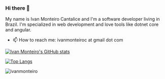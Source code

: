 ### Hi there 👋

My name is Ivan Monteiro Cantalice and I'm a software developer living in Brazil. I'm specialized in web development and love tools like dotnet core and angular.

<!--- [LinkedIn](https://www.linkedin.com/in/profile)-->
- 📫 How to reach me: ivanmonteiroc at gmail dot com



[![Ivan Monteiro's GitHub stats](https://github-readme-stats.vercel.app/api?username=ivanmonteiro&count_private=true)](https://github.com/anuraghazra/github-readme-stats)

[![Top Langs](https://github-readme-stats.vercel.app/api/top-langs/?username=ivanmonteiro&hide=python,c%2B%2B,Jupyter%20Notebook,html,Starlark)](https://github.com/anuraghazra/github-readme-stats)

<p align="left"> <img src="https://komarev.com/ghpvc/?username=ivanmonteiro" alt="ivanmonteiro" /> </p>

<!--
**ivanmonteiro/ivanmonteiro** is a ✨ _special_ ✨ repository because its `README.md` (this file) appears on your GitHub profile.

Here are some ideas to get you started:

- 🔭 I’m currently working on ...
- 🌱 I’m currently learning ...
- 👯 I’m looking to collaborate on ...
- 🤔 I’m looking for help with ...
- 💬 Ask me about ...
- 📫 How to reach me: ...
- 😄 Pronouns: ...
- ⚡ Fun fact: ...
-->
